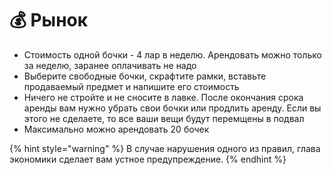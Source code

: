 # 💰 Рынок

* Стоимость одной бочки - 4 лар в неделю. Арендовать можно только за неделю, заранее оплачивать не надо
* Выберите свободные бочки, скрафтите рамки, вставьте продаваемый предмет и напишите его стоимость
* Ничего не стройте и не сносите в лавке. После окончания срока аренды вам нужно убрать свои бочки или продлить аренду. Если вы этого не сделаете, то все ваши вещи будут перемщены в подвал
* Максимально можно арендовать 20 бочек

{% hint style="warning" %}
В случае нарушения одного из правил, глава экономики сделает вам устное предупреждение.
{% endhint %}
